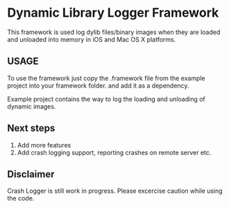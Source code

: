 Dynamic Library Logger Framework
=====

This framework is used log dylib files/binary images when they are loaded and unloaded into memory in iOS and Mac OS X platforms. 

## USAGE

To use the framework just copy the .framework file from the example project into your framework folder. and add it as a dependency. 

Example project contains the way to log the loading and unloading of dynamic images.

## Next steps

1. Add more features
2. Add crash logging support, reporting crashes on remote server etc.

## Disclaimer

Crash Logger is still work in progress. Please excercise caution while using the code.
